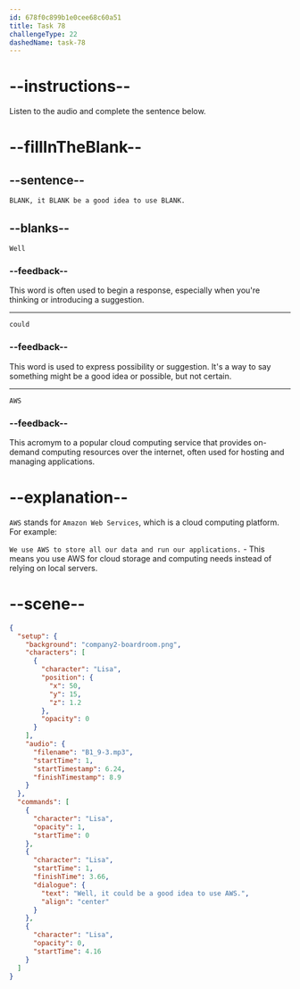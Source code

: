 ```yaml
---
id: 678f0c899b1e0cee68c60a51
title: Task 78
challengeType: 22
dashedName: task-78
---
```


<!-- (audio) Lisa: Well, it could be a good idea to use AWS. -->

# --instructions--

Listen to the audio and complete the sentence below.

# --fillInTheBlank--

## --sentence--

`BLANK, it BLANK be a good idea to use BLANK.`

## --blanks--

`Well`

### --feedback--

This word is often used to begin a response, especially when you're thinking or introducing a suggestion.

---

`could`

### --feedback--

This word is used to express possibility or suggestion. It's a way to say something might be a good idea or possible, but not certain.

---

`AWS`

### --feedback--

This acromym to a popular cloud computing service that provides on-demand computing resources over the internet, often used for hosting and managing applications.

# --explanation--

`AWS` stands for `Amazon Web Services`, which is a cloud computing platform. For example:

`We use AWS to store all our data and run our applications.` - This means you use AWS for cloud storage and computing needs instead of relying on local servers.

# --scene--

```json
{
  "setup": {
    "background": "company2-boardroom.png",
    "characters": [
      {
        "character": "Lisa",
        "position": {
          "x": 50,
          "y": 15,
          "z": 1.2
        },
        "opacity": 0
      }
    ],
    "audio": {
      "filename": "B1_9-3.mp3",
      "startTime": 1,
      "startTimestamp": 6.24,
      "finishTimestamp": 8.9
    }
  },
  "commands": [
    {
      "character": "Lisa",
      "opacity": 1,
      "startTime": 0
    },
    {
      "character": "Lisa",
      "startTime": 1,
      "finishTime": 3.66,
      "dialogue": {
        "text": "Well, it could be a good idea to use AWS.",
        "align": "center"
      }
    },
    {
      "character": "Lisa",
      "opacity": 0,
      "startTime": 4.16
    }
  ]
}
```
